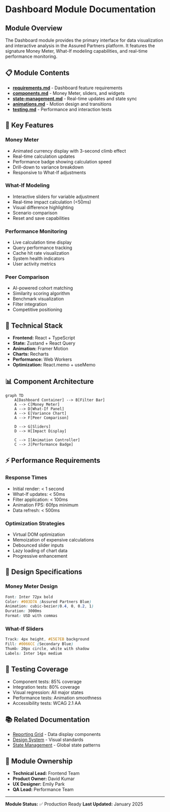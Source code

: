 # Dashboard Module Documentation

## Module Overview

The Dashboard module provides the primary interface for data visualization and interactive analysis in the Assured Partners platform. It features the signature Money Meter, What-If modeling capabilities, and real-time performance monitoring.

## 📋 Module Contents

- **[requirements.md](./requirements.md)** - Dashboard feature requirements
- **[components.md](./components.md)** - Money Meter, sliders, and widgets
- **[state-management.md](./state-management.md)** - Real-time updates and state sync
- **[animations.md](./animations.md)** - Motion design and transitions
- **[testing.md](./testing.md)** - Performance and interaction tests

## 🎯 Key Features

### Money Meter
- Animated currency display with 3-second climb effect
- Real-time calculation updates
- Performance badge showing calculation speed
- Drill-down to variance breakdown
- Responsive to What-If adjustments

### What-If Modeling
- Interactive sliders for variable adjustment
- Real-time impact calculation (<50ms)
- Visual difference highlighting
- Scenario comparison
- Reset and save capabilities

### Performance Monitoring
- Live calculation time display
- Query performance tracking
- Cache hit rate visualization
- System health indicators
- User activity metrics

### Peer Comparison
- AI-powered cohort matching
- Similarity scoring algorithm
- Benchmark visualization
- Filter integration
- Competitive positioning

## 🔧 Technical Stack

- **Frontend:** React + TypeScript
- **State:** Zustand + React Query
- **Animation:** Framer Motion
- **Charts:** Recharts
- **Performance:** Web Workers
- **Optimization:** React.memo + useMemo

## 📊 Component Architecture

```mermaid
graph TD
    A[Dashboard Container] --> B[Filter Bar]
    A --> C[Money Meter]
    A --> D[What-If Panel]
    A --> E[Variance Chart]
    A --> F[Peer Comparison]
    
    D --> G[Sliders]
    D --> H[Impact Display]
    
    C --> I[Animation Controller]
    C --> J[Performance Badge]
```

## ⚡ Performance Requirements

### Response Times
- Initial render: < 1 second
- What-If updates: < 50ms
- Filter application: < 100ms
- Animation FPS: 60fps minimum
- Data refresh: < 500ms

### Optimization Strategies
- Virtual DOM optimization
- Memoization of expensive calculations
- Debounced slider inputs
- Lazy loading of chart data
- Progressive enhancement

## 🎨 Design Specifications

### Money Meter Design
```css
Font: Inter 72px bold
Color: #003D7A (Assured Partners Blue)
Animation: cubic-bezier(0.4, 0, 0.2, 1)
Duration: 3000ms
Format: USD with commas
```

### What-If Sliders
```css
Track: 4px height, #E5E7EB background
Fill: #0066CC (Secondary Blue)
Thumb: 20px circle, white with shadow
Labels: Inter 14px medium
```

## 🧪 Testing Coverage

- Component tests: 85% coverage
- Integration tests: 80% coverage
- Visual regression: All major states
- Performance tests: Animation smoothness
- Accessibility tests: WCAG 2.1 AA

## 📚 Related Documentation

- [Reporting Grid](../reporting/components.md) - Data display components
- [Design System](../shared/design-system.md) - Visual standards
- [State Management](../shared/state.md) - Global state patterns

## 👥 Module Ownership

- **Technical Lead:** Frontend Team
- **Product Owner:** David Kumar
- **UX Designer:** Emily Park
- **QA Lead:** Performance Team

---

**Module Status:** ✅ Production Ready
**Last Updated:** January 2025